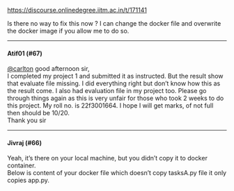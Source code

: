 https://discourse.onlinedegree.iitm.ac.in/t/171141

Is there no way to fix this now ? I can change the docker file and overwrite the docker image if you allow me to do so.</p><hr>

<h4>Atif01 (#67)</h4>
<p><a class="mention" href="/u/carlton">@carlton</a> good afternoon sir,<br/>
I completed my project 1 and submitted it as instructed. But the result show that evaluate file missing. I did everything right but don’t know how this as the result come. I also had evaluation file in my project too. Please go through things again as this is very unfair for those who took 2 weeks to do this project. My roll no. is 22f3001664. I hope I will get marks, of not full then should be 10/20.<br/>
Thank you sir</p><hr>

<h4>Jivraj (#66)</h4>
<p>Yeah, it’s there on your local machine, but you didn’t copy it to docker container.<br/>
Below is content of your docker file which doesn’t copy tasksA.py file it only copies app.py.